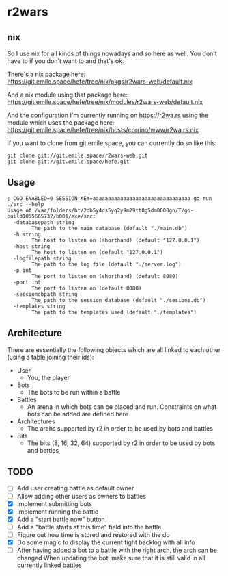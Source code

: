 # r2wars

## nix

So I use nix for all kinds of things nowadays and so here as well.
You don't have to if you don't want to and that's ok.

There's a nix package here:
https://git.emile.space/hefe/tree/nix/pkgs/r2wars-web/default.nix

And a nix module using that package here:
https://git.emile.space/hefe/tree/nix/modules/r2wars-web/default.nix

And the configuration I'm currently running on https://r2wa.rs using the module which uses the package here:
https://git.emile.space/hefe/tree/nix/hosts/corrino/www/r2wa.rs.nix

If you want to clone from git.emile.space, you can currently do so like this:

```
git clone git://git.emile.space/r2wars-web.git
git clone git://git.emile.space/hefe.git
```

## Usage

```
; CGO_ENABLED=0 SESSION_KEY=aaaaaaaaaaaaaaaaaaaaaaaaaaaaaaaa go run ./src --help
Usage of /var/folders/bt/2db5y4ds5yq2y9m29tt8g5dm0000gn/T/go-build1055665732/b001/exe/src:
  -databasepath string
    	The path to the main database (default "./main.db")
  -h string
    	The host to listen on (shorthand) (default "127.0.0.1")
  -host string
    	The host to listen on (default "127.0.0.1")
  -logfilepath string
    	The path to the log file (default "./server.log")
  -p int
    	The port to listen on (shorthand) (default 8080)
  -port int
    	The port to listen on (default 8080)
  -sessiondbpath string
    	The path to the session database (default "./sesions.db")
  -templates string
    	The path to the templates used (default "./templates")
```

## Architecture

There are essentially the following objects which are all linked to each other (using a table joining their ids):

- User
  - You, the player
- Bots
  - The bots to be run within a battle
- Battles
  - An arena in which bots can be placed and run. Constraints on what bots can be added are defined here
- Architectures
  - The archs supported by r2 in order to be used by bots and battles
- Bits
  - The bits (8, 16, 32, 64) supported by r2 in order to be used by bots and battles

## TODO

- [ ] Add user creating battle as default owner
- [ ] Allow adding other users as owners to battles
- [x] Implement submitting bots
- [x] Implement running the battle
- [x] Add a "start battle now" button
- [ ] Add a "battle starts at this time" field into the battle
- [ ] Figure out how time is stored and restored with the db
- [x] Do some magic to display the current fight backlog with all info
- [ ] After having added a bot to a battle with the right arch, the arch can be changed
      When updating the bot, make sure that it is still valid in all currently linked battles
